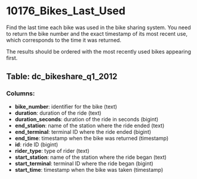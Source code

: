 # 10176_Bikes_Last_Used

Find the last time each bike was used in the bike sharing system. You need to return the bike number and the exact timestamp of its most recent use, which corresponds to the time it was returned.

The results should be ordered with the most recently used bikes appearing first.

## Table: dc_bikeshare_q1_2012

### Columns:
- **bike_number**: identifier for the bike (text)
- **duration**: duration of the ride (text)
- **duration_seconds**: duration of the ride in seconds (bigint)
- **end_station**: name of the station where the ride ended (text)
- **end_terminal**: terminal ID where the ride ended (bigint)
- **end_time**: timestamp when the bike was returned (timestamp)
- **id**: ride ID (bigint)
- **rider_type**: type of rider (text)
- **start_station**: name of the station where the ride began (text)
- **start_terminal**: terminal ID where the ride began (bigint)
- **start_time**: timestamp when the bike was taken (timestamp)
